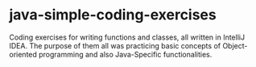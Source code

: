 # java-simple-coding-exercises
Coding exercises for writing functions and classes, all written in IntelliJ IDEA.
The purpose of them all was practicing basic concepts of Object-oriented programming and also Java-Specific functionalities.
